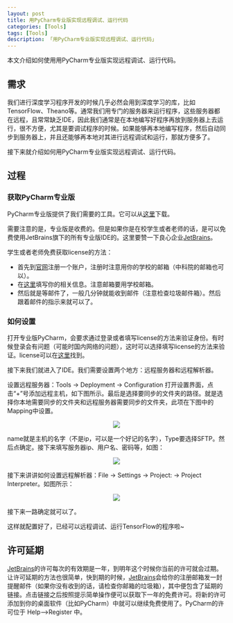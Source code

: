 ```yaml
---
layout: post  
title: 用PyCharm专业版实现远程调试、运行代码  
categories: [Tools]  
tags: [Tools]  
description: 「用PyCharm专业版实现远程调试、运行代码」   
---
```


本文介绍如何使用用PyCharm专业版实现远程调试、运行代码。

## 需求
我们进行深度学习程序开发的时候几乎必然会用到深度学习的库，比如TensorFlow、Theano等。通常我们用专门的服务器来运行程序，这些服务器都在远程，且常常缺乏IDE，因此我们通常是在本地编写好程序再放到服务器上去运行，很不方便，尤其是要调试程序的时候。如果能够再本地编写程序，然后自动同步到服务器上，并且还能够再本地对其进行远程调试和运行，那就方便多了。

接下来就介绍如何用PyCharm专业版实现远程调试、运行代码。

## 过程
### 获取PyCharm专业版
PyCharm专业版提供了我们需要的工具。它可以从[这里](https://www.jetbrains.com/pycharm/download/#section=windows)下载。

需要注意的是，专业版是收费的。但是如果你是在校学生或者老师的话，是可以免费使用JetBrains旗下的所有专业版IDE的。这里要赞一下良心企业[JetBrains](https://www.jetbrains.com/)。

学生或者老师免费获取license的方法：

- 首先到[官网](https://www.jetbrains.com/)注册一个账户，注册时注意用你的学校的邮箱（中科院的邮箱也可以）。
- 在[这里](https://www.jetbrains.com/shop/eform/students)填写你的相关信息。注意邮箱要用学校邮箱。
- 然后就是等邮件了，一般几分钟就能收到邮件（注意检查垃圾邮件箱）。然后跟着邮件的指示来就可以了。

### 如何设置
打开专业版PyCharm，会要求通过登录或者填写license的方法来验证身份。有时候登录会有问题（可能时国内网络的问题），这时可以选择填写license的方法来验证。license可以在[这里](https://account.jetbrains.com/licenses/assets)找到。

接下来我们就进入了IDE。我们需要设置两个地方：远程服务器和远程解析器。

设置远程服务器：Tools -> Deployment -> Configuration 打开设置界面，点击“+”号添加远程主机，如下图所示。最后是选择要同步的文件夹的路径。就是选择你本地需要同步的文件夹和远程服务器需要同步的文件夹，此项在下图中的Mapping中设置。
<center>
	<p><img src="https://raw.githubusercontent.com/xiangrongzeng/xiangrongzeng.github.io/master/_posts/graph/pyc-add-server-1.jpg" align="center"></p>
</center>
name就是主机的名字（不是ip，可以是一个好记的名字），Type要选择SFTP。然后点确定。接下来填写服务器ip、用户名、密码等，如图：
<center>
	<p><img src="https://raw.githubusercontent.com/xiangrongzeng/xiangrongzeng.github.io/master/_posts/graph/pyc-add-server-2.jpg" align="center"></p>
</center>

接下来讲讲如何设置远程解析器：File -> Settings -> Project: -> Project Interpreter。如图所示：
<center>
	<p><img src="https://raw.githubusercontent.com/xiangrongzeng/xiangrongzeng.github.io/master/_posts/graph/pyc-add-remote-interpreter.jpg" align="center"></p>
</center>
接下来一路确定就可以了。

这样就配置好了，已经可以远程调试、运行TensorFlow的程序啦~


## 许可延期
[JetBrains](https://www.jetbrains.com/)的许可每次的有效期是一年，到明年这个时候你当前的许可就会过期。让许可延期的方法也很简单，快到期的时候，[JetBrains](https://www.jetbrains.com/)会给你的注册邮箱发一封提醒邮件（如果你没有收到的话，请检查你邮箱的垃圾箱），其中便包含了延期的链接。点击链接之后按照提示简单操作便可以获取下一年的免费许可。将新的许可添加到你的桌面软件（比如PyCharm）中就可以继续免费使用了。PyCharm的许可位于 Help-->Register 中。

